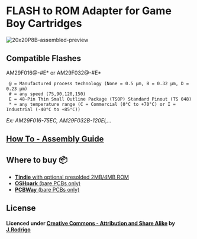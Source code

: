 # FLASH to ROM Adapter for Game Boy Cartridges

![20x20P8B-assembled-preview](http://www.jrodrigo.net/wp-content/uploads/2017/01/Screenshot-from-2017-01-28-15-09-31-e1485623180964.png)

## Compatible Flashes

AM29F016@-#E* or AM29F032@-#E* 
```
 @ = Manufactured process technology (None = 0.5 µm, B = 0.32 µm, D = 0.23 µm)
 # = any speed (75,90,120,150)
 E = 48-Pin Thin Small Outline Package (TSOP) Standard Pinout (TS 048)
 * = any temperature range (C = Commercial (0°C to +70°C) or I = Industrial (-40°C to +85°C))
```
*Ex: AM29F016-75EC, AM29F032B-120EI,...*

## [How To - Assembly Guide](http://www.jrodrigo.net/wiki/how-to-diy-a-gameboy-flash-cartridge-with-a-rom-adapter-board/)

## Where to buy :package:
- [**Tindie** with optional presolded 2MB/4MB ROM](https://www.tindie.com/products/JRodrigo/flash-memory-adapter-for-some-game-boy-cartridges/)
- [**OSHpark** (bare PCBs only)](https://oshpark.com/shared_projects/5S5OQRXm)
- [**PCBWay** (bare PCBs only)](https://www.pcbway.com/project/shareproject/Flash_Memory_Adapter_for_Game_Boy.html)

## License
#### Licenced under [Creative Commons - Attribution and Share Alike](https://github.com/JRodrigoTech/FLASH-ROM-Adapter-for-GameBoy/blob/master/LICENSE.md) by [J.Rodrigo](http://www.jrodrigo.net)


